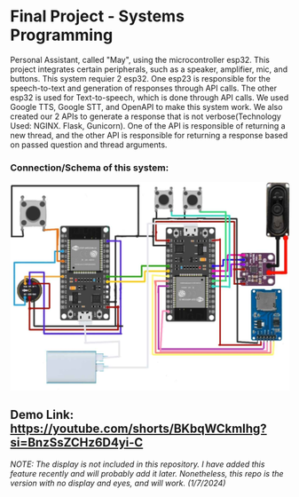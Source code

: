 <h1>Final Project - Systems Programming</h1>
Personal Assistant, called "May", using the microcontroller esp32. This project integrates certain peripherals, such as a speaker, amplifier, mic, and buttons. This system requier 2 esp32.
One esp23 is responsible for the speech-to-text and generation of responses through API calls. The other esp32 is used for Text-to-speech, which is done through API calls. 
We used Google TTS, Google STT, and OpenAPI to make this system work. We also created our 2 APIs to generate a response that is not verbose(Technology Used: NGINX. Flask, Gunicorn). 
One of the API is responsible of returning a new thread, and the other API is responsible for returning a response based on passed question and thread arguments.

<h3>Connection/Schema of this system:</h3>
<img src="Schema_connection.jpg">
<h2><b>Demo Link: <a href="https://youtube.com/shorts/BKbqWCkmIhg?si=BnzSsZCHz6D4yi-C" target="_blank">https://youtube.com/shorts/BKbqWCkmIhg?si=BnzSsZCHz6D4yi-C</a></b></h2>
<em>NOTE: The display is not included in this repository. I have added this feature recently and will probably add it later. Nonetheless, this repo is the version with no display and eyes, and will work. (1/7/2024)</em>


